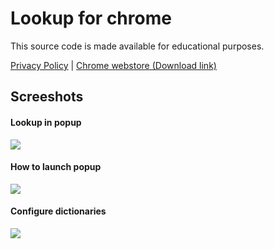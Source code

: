 # Lookup for chrome

This source code is made available for educational purposes.

[Privacy Policy](docs/privacy-policy.md) | [Chrome webstore (Download link)](https://chrome.google.com/webstore/detail/lookup-definitions-online/okmbiihjdbcblijmobaacddifcoaggeg)

## Screeshots
#### Lookup in popup

[<img src="https://lh3.googleusercontent.com/1Tr9UxKNNEANsh1r9mTpyZqkuG_GjuuhvqPf25D8v6NTjVD7bWkT6wBGVFlZ8s0KW9HMSxzBpV54aUqzDSVACfFbQg=s1280-w1280-h800">](https://lh3.googleusercontent.com/1Tr9UxKNNEANsh1r9mTpyZqkuG_GjuuhvqPf25D8v6NTjVD7bWkT6wBGVFlZ8s0KW9HMSxzBpV54aUqzDSVACfFbQg=s1280-w1280-h800)

#### How to launch popup
[<img src="https://lh3.googleusercontent.com/OfHSRSKDRILybyAO3zNP3ddpTr9W1l4hpW8IHy9fMLw6lubsEtK5V_v823lsk_TxT0dKdhZXn3mXOipffkwEG0PAJXc=s1280-w1280-h800">](https://lh3.googleusercontent.com/OfHSRSKDRILybyAO3zNP3ddpTr9W1l4hpW8IHy9fMLw6lubsEtK5V_v823lsk_TxT0dKdhZXn3mXOipffkwEG0PAJXc=s1280-w1280-h800)

#### Configure dictionaries
[<img src="https://lh3.googleusercontent.com/cGS7QnFW8IRJsouaHX8ZZM7MpZQP5FOoye7vd2k9da-S2UxNyBKsSvlQH5OX-W9vtEwRmXt14JljOkxFy1t_E7eTqQ=s1280-w1280-h800">](https://lh3.googleusercontent.com/cGS7QnFW8IRJsouaHX8ZZM7MpZQP5FOoye7vd2k9da-S2UxNyBKsSvlQH5OX-W9vtEwRmXt14JljOkxFy1t_E7eTqQ=s1280-w1280-h800)
